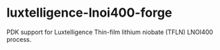 # luxtelligence-lnoi400-forge
PDK support for Luxtelligence Thin-film lithium niobate (TFLN) LNOI400 process.
